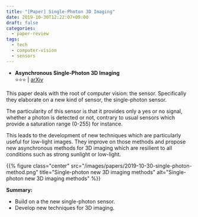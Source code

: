 ```yaml
---
title: "[Paper] Single-Photon 3D Imaging"
date: 2019-10-30T12:22:07+09:00
draft: false
categories:
  - paper-review
tags:
  - tech
  - computer-vision
  - sensors
---
```


- ️️️**Asynchronous Single-Photon 3D Imaging**<br/>
⭐️️️️️️️️⭐️️️️️⭐️ | [arXiv](https://arxiv.org/abs/1908.06372)

This paper deals with the root of computer vision: the sensor. Specifically they elaborate on a new kind of sensor, the single-photon sensor.

The particularity of this sensor is that it provides only a yes or no signal, whether a photon is detected or not, contrary to usual sensors which provide a saturation range (0-255) for instance.

This leads to the development of new techniques which are particularly useful for low-light images. They improve on those methods and propose new asynchronous methods for 3D imaging which are resilient to all conditions such as strong sunlight or low-light.

{{% figure class="center" src="/images/papers/2019-10-30-single-photon-method.png" title="Single-photon new 3D imaging methods" alt="Single-photon new 3D imaging methods" %}}

**Summary:**

- Build on a the new single-photon sensor.
- Develop new techniques for 3D imaging.

